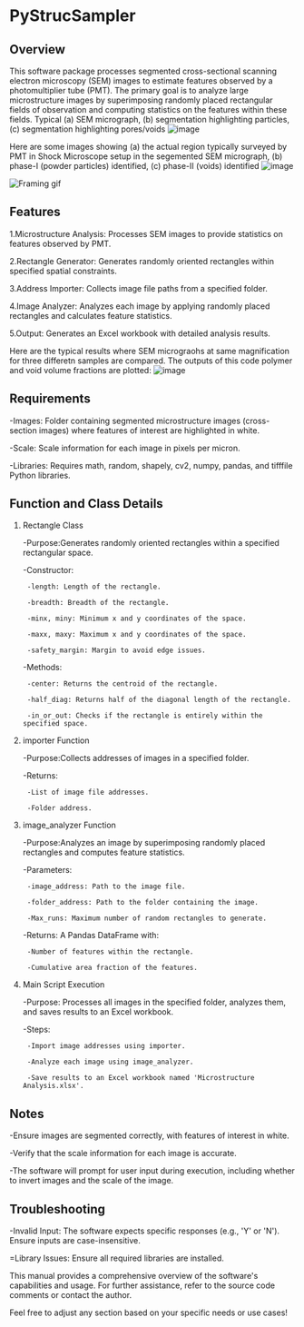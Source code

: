 # PyStrucSampler
## Overview ##
This software package processes segmented cross-sectional scanning electron microscopy (SEM) images to estimate features observed by a photomultiplier tube (PMT). The primary goal is to analyze large microstructure images by superimposing randomly placed rectangular fields of observation and computing statistics on the features within these fields.
Typical (a) SEM micrograph, (b) segmentation highlighting particles, (c) segmentation highlighting pores/voids
![image](https://github.com/user-attachments/assets/aa9481b6-df84-46fd-ba87-56643234bd99)

Here are some images showing (a) the actual region typically surveyed by PMT in Shock Microscope setup in the segemented SEM micrograph, (b) phase-I (powder particles) identified, (c) phase-II (voids) identified
![image](https://github.com/user-attachments/assets/cd3ae214-a698-4313-a099-998493e4e062)

![Framing gif](https://github.com/user-attachments/assets/048be2a2-815a-460d-a5c9-0ac8c8824f62)

## Features ##
1.Microstructure Analysis: Processes SEM images to provide statistics on features observed by PMT.

2.Rectangle Generator: Generates randomly oriented rectangles within specified spatial constraints.

3.Address Importer: Collects image file paths from a specified folder.

4.Image Analyzer: Analyzes each image by applying randomly placed rectangles and calculates feature statistics.

5.Output: Generates an Excel workbook with detailed analysis results.

Here are the typical results where SEM micrograohs at same magnification for three differetn samples are compared. The outputs of this code polymer and void volume fractions are plotted:
![image](https://github.com/user-attachments/assets/93d901cd-2c24-426a-b2a3-6ef3513523ba)

## Requirements ##
-Images: Folder containing segmented microstructure images (cross-section images) where features of interest are highlighted in white.

-Scale: Scale information for each image in pixels per micron.

-Libraries: Requires math, random, shapely, cv2, numpy, pandas, and tifffile Python libraries.

## Function and Class Details ##
1. Rectangle Class
   
    -Purpose:Generates randomly oriented rectangles within a specified rectangular space.
     
    -Constructor:
   
        -length: Length of the rectangle.
   
        -breadth: Breadth of the rectangle.
   
        -minx, miny: Minimum x and y coordinates of the space.
   
        -maxx, maxy: Maximum x and y coordinates of the space.
   
        -safety_margin: Margin to avoid edge issues.
        
    -Methods:
   
        -center: Returns the centroid of the rectangle.
   
        -half_diag: Returns half of the diagonal length of the rectangle.
   
        -in_or_out: Checks if the rectangle is entirely within the specified space.
      
2. importer Function
   
    -Purpose:Collects addresses of images in a specified folder.
    
    -Returns:
   
        -List of image file addresses.
   
        -Folder address.
      
3. image_analyzer Function
   
    -Purpose:Analyzes an image by superimposing randomly placed rectangles and computes feature statistics.
    
    -Parameters:
   
        -image_address: Path to the image file.
   
        -folder_address: Path to the folder containing the image.
   
        -Max_runs: Maximum number of random rectangles to generate.
   
    -Returns: A Pandas DataFrame with:
   
        -Number of features within the rectangle.
   
        -Cumulative area fraction of the features.
   
4. Main Script Execution
   
    -Purpose: Processes all images in the specified folder, analyzes them, and saves results to an Excel workbook.
   
    -Steps:
   
        -Import image addresses using importer.
   
        -Analyze each image using image_analyzer.
   
        -Save results to an Excel workbook named 'Microstructure Analysis.xlsx'.

## Notes ##
-Ensure images are segmented correctly, with features of interest in white.

-Verify that the scale information for each image is accurate.

-The software will prompt for user input during execution, including whether to invert images and the scale of the image.

## Troubleshooting ##

-Invalid Input: The software expects specific responses (e.g., 'Y' or 'N'). Ensure inputs are case-insensitive.

=Library Issues: Ensure all required libraries are installed.

This manual provides a comprehensive overview of the software's capabilities and usage. For further assistance, refer to the source code comments or contact the author.

Feel free to adjust any section based on your specific needs or use cases!
